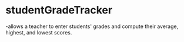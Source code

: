 # studentGradeTracker

-allows a teacher to enter students' grades and compute their average,
highest, and lowest scores.
